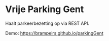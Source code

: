 # Vrije Parking Gent
Haalt parkeerbezetting op via REST API.

Demo: <a href="https://brampeirs.github.io/parkingGent" target="_blank">https://brampeirs.github.io/parkingGent</a>

